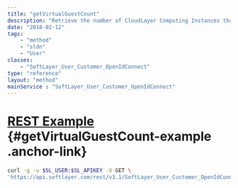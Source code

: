 ```yaml
---
title: "getVirtualGuestCount"
description: "Retrieve the number of CloudLayer Computing Instances that a portal user has access to. Portal users can have restrictions set to limit services for and to perform actions on CloudLayer Computing Instances. You can set these permissions in the portal by clicking the 'administrative' then 'user admin' links. "
date: "2018-02-12"
tags:
    - "method"
    - "sldn"
    - "User"
classes:
    - "SoftLayer_User_Customer_OpenIdConnect"
type: "reference"
layout: "method"
mainService : "SoftLayer_User_Customer_OpenIdConnect"
---
```


# [REST Example](#getVirtualGuestCount-example) <a href="/article/rest/"><i class="fas fa-question"></i></a> {#getVirtualGuestCount-example .anchor-link} 
```bash
curl -g -u $SL_USER:$SL_APIKEY -X GET \
'https://api.softlayer.com/rest/v3.1/SoftLayer_User_Customer_OpenIdConnect/{SoftLayer_User_Customer_OpenIdConnectID}/getVirtualGuestCount'
```
